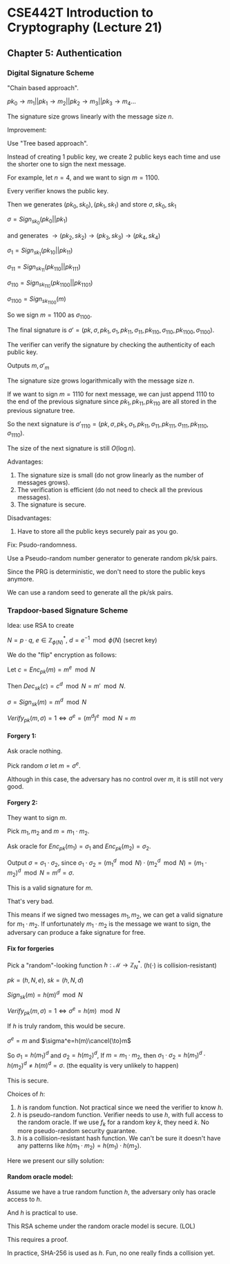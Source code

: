 # CSE442T Introduction to Cryptography (Lecture 21)

## Chapter 5: Authentication

### Digital Signature Scheme

"Chain based approach".

$pk_0\to m_1||pk_1\to m_2||pk_2\to m_3||pk_3\to m_4\dots$

The signature size grows linearly with the message size $n$.

Improvement:

Use "Tree based approach".

Instead of creating 1 public key, we create 2 public keys each time and use the shorter one to sign the next message.

For example, let $n=4$, and we want to sign $m=1100$.

Every verifier knows the public key.

Then we generates $(pk_0,sk_0),(pk_1,sk_1)$ and store $\sigma, sk_0,sk_1$

$\sigma=Sign_{sk_0}(pk_0||pk_1)$

and generates $\to (pk_2,sk_2)\to (pk_3,sk_3)\to (pk_4,sk_4)$

$\sigma_1=Sign_{sk_1}(pk_{10}||pk_{11})$

$\sigma_{11}=Sign_{sk_{11}}(pk_{110}||pk_{111})$

$\sigma_{110}=Sign_{sk_{110}}(pk_{1100}||pk_{1101})$

$\sigma_{1100}=Sign_{sk_{1100}}(m)$

So we sign $m=1100$ as $\sigma_{1100}$.

The final signature is $\sigma'=(pk,\sigma,pk_1,\sigma_1,pk_{11},\sigma_{11},pk_{110},\sigma_{110},pk_{1100},\sigma_{1100})$.

The verifier can verify the signature by checking the authenticity of each public key.

Outputs $m,\sigma'_m$

The signature size grows logarithmically with the message size $n$.

If we want to sign $m=1110$ for next message, we can just append $1110$ to the end of the previous signature since $pk_1,pk_{11},pk_{110}$ are all stored in the previous signature tree.

So the next signature is $\sigma'_{1110}=(pk,\sigma,pk_1,\sigma_1,pk_{11},\sigma_{11},pk_{111},\sigma_{111},pk_{1110},\sigma_{1110})$.

The size of the next signature is still $O(\log n)$.

Advantages:

1. The signature size is small (do not grow linearly as the number of messages grows).
2. The verification is efficient (do not need to check all the previous messages).
3. The signature is secure.

Disadvantages:

1. Have to store all the public keys securely pair as you go.

Fix: Psudo-randomness.

Use a Pseudo-random number generator to generate random pk/sk pairs.

Since the PRG is deterministic, we don't need to store the public keys anymore.

We can use a random seed to generate all the pk/sk pairs.

### Trapdoor-based Signature Scheme

Idea: use RSA to create

$N=p\cdot q$, $e\in\mathbb{Z}_{\phi(N)}^*$, $d=e^{-1}\mod\phi(N)$ (secret key)

We do the "flip" encryption as follows:

Let $c=Enc_{pk}(m)=m^e\mod N$

Then $Dec_{sk}(c)=c^d\mod N=m'\mod N$.

$\sigma=Sign_{sk}(m)=m^d\mod N$

$Verify_{pk}(m,\sigma)=1\iff \sigma^e=(m^d)^e\mod N=m$

#### Forgery 1: 

Ask oracle nothing.

Pick random $\sigma$ let $m=\sigma^e$.

Although in this case, the adversary has no control over $m$, it is still not very good.

#### Forgery 2:

They want to sign $m$.

Pick $m_1,m_2$ and $m=m_1\cdot m_2$.

Ask oracle for $Enc_{pk}(m_1)=\sigma_1$ and $Enc_{pk}(m_2)=\sigma_2$.

Output $\sigma=\sigma_1\cdot\sigma_2$, since $\sigma_1\cdot\sigma_2=(m_1^d\mod N)\cdot(m_2^d\mod N)=(m_1\cdot m_2)^d\mod N=m^d=\sigma$.

This is a valid signature for $m$.

That's very bad.

This means if we signed two messages $m_1,m_2$, we can get a valid signature for $m_1\cdot m_2$. If unfortunately $m_1\cdot m_2$ is the message we want to sign, the adversary can produce a fake signature for free.

#### Fix for forgeries

Pick a "random"-looking function $h:\mathcal{M}\to\mathbb{Z}_N^*$. ($h(\cdot)$ is collision-resistant)

$pk=(h,N,e)$, $sk=(h,N,d)$

$Sign_{sk}(m)=h(m)^d\mod N$

$Verify_{pk}(m,\sigma)=1\iff \sigma^e=h(m)\mod N$

If $h$ is truly random, this would be secure.

$\sigma^e=m$ and $\sigma^e=h(m)\cancel{\to}m$

So $\sigma_1=h(m_1)^d$ and $\sigma_2=h(m_2)^d$, If $m=m_1\cdot m_2$, then $\sigma_1\cdot\sigma_2=h(m_1)^d\cdot h(m_2)^d\neq h(m)^d=\sigma$. (the equality is very unlikely to happen)

This is secure.

Choices of $h$:

1. $h$ is random function. Not practical since we need the verifier to know $h$.
2. $h$ is pseudo-random function. Verifier needs to use $h$, with full access to the random oracle. If we use $f_k$ for a random key $k$, they need $k$. No more pseudo-random security guarantee.
3. $h$ is a collision-resistant hash function. We can't be sure it doesn't have any patterns like $h(m_1\cdot m_2)=h(m_1)\cdot h(m_2)$.

Here we present our silly solution:

#### Random oracle model:

Assume we have a true random function $h$, the adversary only has oracle access to $h$.

And $h$ is practical to use.

This RSA scheme under the random oracle model is secure. (LOL)

This requires a proof.

In practice, SHA-256 is used as $h$. Fun, no one really finds a collision yet.
